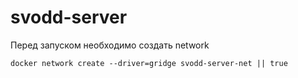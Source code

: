# svodd-server

Перед запуском необходимо создать network
```
docker network create --driver=gridge svodd-server-net || true
```